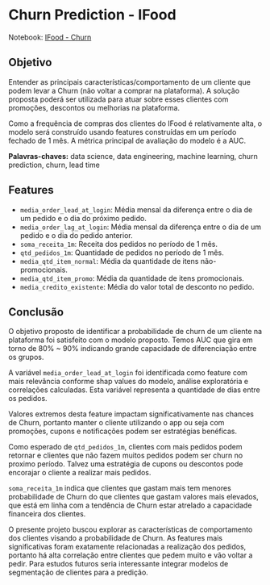 # Churn Prediction - IFood

Notebook: [IFood - Churn](https://raw.githubusercontent.com/fayoshida/data-science/main/Churn%20Prediction%20-%20IFood/IFood_Churn.ipynb)

## Objetivo
Entender as principais características/comportamento de um cliente que podem levar a Churn (não voltar a comprar na plataforma). A solução proposta poderá ser utilizada para atuar sobre esses clientes com promoções, descontos ou melhorias na plataforma.

Como a frequência de compras dos clientes do IFood é relativamente alta, o modelo será construído usando features construídas em um período fechado de 1 mês. A métrica principal de avaliação do modelo é a AUC.

**Palavras-chaves:** data science, data engineering, machine learning, churn prediction, churn, lead time

## Features

* `media_order_lead_at_login`: Média mensal da diferença entre o dia de um pedido e o dia do próximo pedido.
* `media_order_lag_at_login`: Média mensal da diferença entre o dia de um pedido e o dia do pedido anterior.
* `soma_receita_1m`: Receita dos pedidos no período de 1 mês.
* `qtd_pedidos_1m`: Quantidade de pedidos no período de 1 mês.
* `media_qtd_item_normal`: Média da quantidade de itens não-promocionais.
* `media_qtd_item_promo`: Média da quantidade de itens promocionais.
* `media_credito_existente`: Média do valor total de desconto no pedido.

## Conclusão
O objetivo proposto de identificar a probabilidade de churn de um cliente na plataforma foi satisfeito com o modelo proposto. Temos AUC que gira em torno de 80% ~ 90% indicando grande capacidade de diferenciação entre os grupos.

A variável `media_order_lead_at_login` foi identificada como feature com mais relevância conforme shap values do modelo, análise exploratória e correlações calculadas. Esta variável representa a quantidade de dias entre os pedidos.

Valores extremos desta feature impactam significativamente nas chances de Churn, portanto manter o cliente utilizando o app ou seja com promoções, cupons e notificações podem ser estratégias benéficas.

Como esperado de `qtd_pedidos_1m`, clientes com mais pedidos podem retornar e clientes que não fazem muitos pedidos podem ser churn no proximo período. Talvez uma estratégia de cupons ou descontos pode encorajar o cliente a realizar mais pedidos.

`soma_receita_1m` indica que clientes que gastam mais tem menores probabilidade de Churn do que clientes que gastam valores mais elevados, que está em linha com a tendência de Churn estar atrelado a capacidade financeira dos clientes.

O presente projeto buscou explorar as características de comportamento dos clientes visando a probabilidade de Churn. As features mais significativas foram exatamente relacionadas a realização dos pedidos, portanto há alta correlação entre clientes que pedem muito e vão voltar a pedir. Para estudos futuros seria interessante integrar modelos de segmentação de clientes para a predição.
